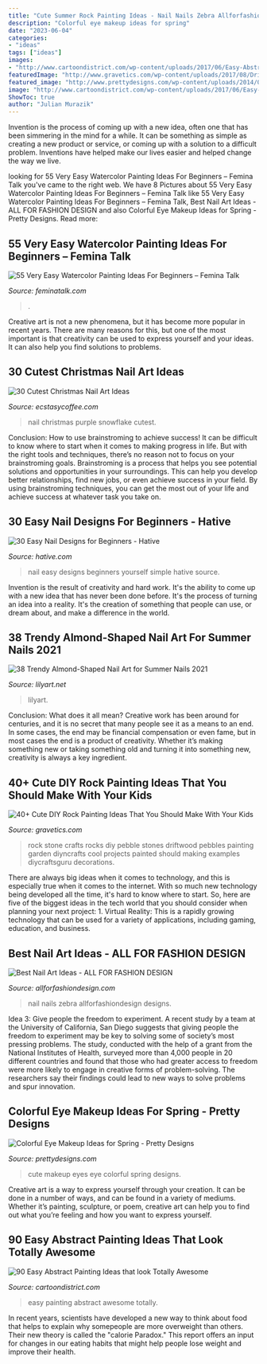 ```yaml
---
title: "Cute Summer Rock Painting Ideas - Nail Nails Zebra Allforfashiondesign Designs"
description: "Colorful eye makeup ideas for spring"
date: "2023-06-04"
categories:
- "ideas"
tags: ["ideas"]
images:
- "http://www.cartoondistrict.com/wp-content/uploads/2017/06/Easy-Abstract-Painting-Ideas00012.jpg"
featuredImage: "http://www.gravetics.com/wp-content/uploads/2017/08/Driftwood-Stone-Art.jpg"
featured_image: "http://www.prettydesigns.com/wp-content/uploads/2014/04/Cute-Blue-Eyes.jpg"
image: "http://www.cartoondistrict.com/wp-content/uploads/2017/06/Easy-Abstract-Painting-Ideas00012.jpg"
ShowToc: true
author: "Julian Murazik"
---
```



Invention is the process of coming up with a new idea, often one that has been simmering in the mind for a while. It can be something as simple as creating a new product or service, or coming up with a solution to a difficult problem. Inventions have helped make our lives easier and helped change the way we live.

	

		
looking for 55 Very Easy Watercolor Painting Ideas For Beginners – Femina Talk you've came to the right web. We have 8 Pictures about 55 Very Easy Watercolor Painting Ideas For Beginners – Femina Talk like 55 Very Easy Watercolor Painting Ideas For Beginners – Femina Talk, Best Nail Art Ideas - ALL FOR FASHION DESIGN and also Colorful Eye Makeup Ideas for Spring - Pretty Designs. Read more:
		
    
## 55 Very Easy Watercolor Painting Ideas For Beginners – Femina Talk

<img loading=lazy src="https://www.feminatalk.com/wp-content/uploads/2018/08/Very-Easy-Watercolor-Painting-Ideas-for-beginners00002.jpg" onerror="this.onerror=null;this.src='https://tse4.mm.bing.net/th?id=OIP.ohjgvPs_VJfWpOy9Ot9rdAHaLH&amp;pid=15.1';" alt="55 Very Easy Watercolor Painting Ideas For Beginners – Femina Talk">

_Source: feminatalk.com_

>. 

	

Creative art is not a new phenomena, but it has become more popular in recent years. There are many reasons for this, but one of the most important is that creativity can be used to express yourself and your ideas. It can also help you find solutions to problems.

    
## 30 Cutest Christmas Nail Art Ideas

<img loading=lazy src="https://i1.wp.com/www.ecstasycoffee.com/wp-content/uploads/2016/11/Cute-Purple-Snowflake-Nail-Art.jpg?resize=600%2C821" onerror="this.onerror=null;this.src='https://tse4.mm.bing.net/th?id=OIP.Zu_bqZCbMArd01F4KDYQ0gHaKI&amp;pid=15.1';" alt="30 Cutest Christmas Nail Art Ideas">

_Source: ecstasycoffee.com_

>nail christmas purple snowflake cutest. 

	

Conclusion: How to use brainstroming to achieve success!
It can be difficult to know where to start when it comes to making progress in life. But with the right tools and techniques, there’s no reason not to focus on your brainstroming goals. Brainstroming is a process that helps you see potential solutions and opportunities in your surroundings. This can help you develop better relationships, find new jobs, or even achieve success in your field. By using brainstroming techniques, you can get the most out of your life and achieve success at whatever task you take on.

    
## 30 Easy Nail Designs For Beginners - Hative

<img loading=lazy src="https://hative.com/wp-content/uploads/2014/11/easy-nail-designs/7-easy-nail-designs-for-beginners.jpg" onerror="this.onerror=null;this.src='https://tse4.mm.bing.net/th?id=OIP.J2fH8yNgxPe5HU4913aEJwHaHa&amp;pid=15.1';" alt="30 Easy Nail Designs for Beginners - Hative">

_Source: hative.com_

>nail easy designs beginners yourself simple hative source. 

	

Invention is the result of creativity and hard work. It's the ability to come up with a new idea that has never been done before. It's the process of turning an idea into a reality. It's the creation of something that people can use, or dream about, and make a difference in the world.

    
## 38 Trendy Almond-Shaped Nail Art For Summer Nails 2021

<img loading=lazy src="https://lilyart.net/wp-content/uploads/2021/06/37-3-683x1024.jpg" onerror="this.onerror=null;this.src='https://tse2.mm.bing.net/th?id=OIP.tcEfqT7tTua4K8-YMOI1IQHaLG&amp;pid=15.1';" alt="38 Trendy Almond-Shaped Nail Art for Summer Nails 2021">

_Source: lilyart.net_

>lilyart. 

	

Conclusion: What does it all mean?
Creative work has been around for centuries, and it is no secret that many people see it as a means to an end. In some cases, the end may be financial compensation or even fame, but in most cases the end is a product of creativity. Whether it’s making something new or taking something old and turning it into something new, creativity is always a key ingredient.

    
## 40+ Cute DIY Rock Painting Ideas That You Should Make With Your Kids

<img loading=lazy src="http://www.gravetics.com/wp-content/uploads/2017/08/Driftwood-Stone-Art.jpg" onerror="this.onerror=null;this.src='https://tse3.mm.bing.net/th?id=OIP.c4MfVSSFfU_rueacjvwKjAHaKu&amp;pid=15.1';" alt="40+ Cute DIY Rock Painting Ideas That You Should Make With Your Kids">

_Source: gravetics.com_

>rock stone crafts rocks diy pebble stones driftwood pebbles painting garden diyncrafts cool projects painted should making examples diycraftsguru decorations. 

	

There are always big ideas when it comes to technology, and this is especially true when it comes to the internet. With so much new technology being developed all the time, it's hard to know where to start. So, here are five of the biggest ideas in the tech world that you should consider when planning your next project: 1. Virtual Reality: This is a rapidly growing technology that can be used for a variety of applications, including gaming, education, and business.

    
## Best Nail Art Ideas - ALL FOR FASHION DESIGN

<img loading=lazy src="https://allforfashiondesign.com/wp-content/uploads/2013/05/NAILS-N-19.jpg" onerror="this.onerror=null;this.src='https://tse2.mm.bing.net/th?id=OIP.avRsv35pfxV1EmlvJl9jEQHaJ4&amp;pid=15.1';" alt="Best Nail Art Ideas - ALL FOR FASHION DESIGN">

_Source: allforfashiondesign.com_

>nail nails zebra allforfashiondesign designs. 

	

Idea 3: Give people the freedom to experiment.
A recent study by a team at the University of California, San Diego suggests that giving people the freedom to experiment may be key to solving some of society’s most pressing problems. The study, conducted with the help of a grant from the National Institutes of Health, surveyed more than 4,000 people in 20 different countries and found that those who had greater access to freedom were more likely to engage in creative forms of problem-solving. The researchers say their findings could lead to new ways to solve problems and spur innovation.

    
## Colorful Eye Makeup Ideas For Spring - Pretty Designs

<img loading=lazy src="http://www.prettydesigns.com/wp-content/uploads/2014/04/Cute-Blue-Eyes.jpg" onerror="this.onerror=null;this.src='https://tse4.mm.bing.net/th?id=OIP.x4f_9tmPHsh2rjrkp9om-AHaGx&amp;pid=15.1';" alt="Colorful Eye Makeup Ideas for Spring - Pretty Designs">

_Source: prettydesigns.com_

>cute makeup eyes eye colorful spring designs. 

	

Creative art is a way to express yourself through your creation. It can be done in a number of ways, and can be found in a variety of mediums. Whether it’s painting, sculpture, or poem, creative art can help you to find out what you’re feeling and how you want to express yourself.

    
## 90 Easy Abstract Painting Ideas That Look Totally Awesome

<img loading=lazy src="http://www.cartoondistrict.com/wp-content/uploads/2017/06/Easy-Abstract-Painting-Ideas00012.jpg" onerror="this.onerror=null;this.src='https://tse2.mm.bing.net/th?id=OIP.6hihjezKc6jVR64368qdtwHaNJ&amp;pid=15.1';" alt="90 Easy Abstract Painting Ideas that look Totally Awesome">

_Source: cartoondistrict.com_

>easy painting abstract awesome totally. 

	

In recent years, scientists have developed a new way to think about food that helps to explain why somepeople are more overweight than others. Their new theory is called the "calorie Paradox." This report offers an input for changes in our eating habits that might help people lose weight and improve their health.

